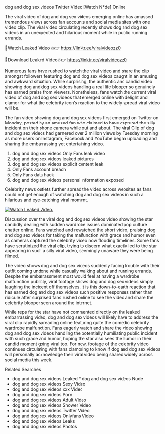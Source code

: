﻿dog and dog sex videos Twitter Video [Watch N*de] Online

The viral video of ﻿dog and dog sex videos emerging online has amassed tremendous views across fan accounts and social media sites with one video clip. The viral video circulating recently shows ﻿dog and dog sex videos in an unexpected and hilarious moment while in public running errands. 

🔴Watch Leaked Video 🔥👉  https://linktr.ee/viralvideozz0 

🔴Download Leaked Video🔥👉  https://linktr.ee/viralvideozz0 

Numerous fans have rushed to watch the viral video and share the clip amongst followers featuring ﻿dog and dog sex videos caught in an amusing and awkward situation. While surprising, the authentic and candid video showing ﻿dog and dog sex videos handling a real life blooper so genuinely has earned praise from viewers. Nonetheless, fans watch the current viral video of ﻿dog and dog sex videos that emerged online with delight and clamor for what the celebrity icon’s reaction to the widely spread viral video will be.

The fan video showing ﻿dog and dog sex videos first emerged on Twitter on Monday, posted by an amused fan who claimed to have captured the silly incident on their phone camera while out and about. The viral Clip of ﻿dog and dog sex videos had garnered over 2 million views by Tuesday morning as more users on Instagram, Facebook and YouTube began uploading and sharing the embarrassing yet entertaining video. 

1. ﻿dog and dog sex videos Only Fans leak video
2. ﻿dog and dog sex videos leaked pictures
3. ﻿dog and dog sex videos explicit content leak
4. Only Fans account breach
5. Only Fans data hack
6. ﻿dog and dog sex videos personal information exposed

Celebrity news outlets further spread the video across websites as fans could not get enough of watching ﻿dog and dog sex videos in such a hilarious and eye-catching viral moment. 

[![Watch Leaked Video.](https://miro.medium.com/v2/resize:fit:828/format:webp/1*cilzJN44JGOrTw9NJCrNHA.gif "Watch Leaked Video")](https://linktr.ee/viralvideozz0)

Discussion over the viral ﻿dog and dog sex videos video showing the star candidly dealing with sudden wardrobe issues dominated pop culture chatter online. Fans watched and rewatched the short video, praising ﻿dog and dog sex videos for taking the malfunction with grace and humor even as cameras captured the celebrity video now flooding timelines. Some fans have scrutinized the viral clip, trying to discern what exactly led to the star appearing in such a silly viral video, seemingly unaware they were being filmed.

The video shows ﻿dog and dog sex videos suddenly facing trouble with their outfit coming undone while casually walking about and running errands. Despite the embarrassment most would feel at having a wardrobe malfunction publicly, viral footage shows ﻿dog and dog sex videos simply laughing the incident off themselves. It is this down-to-earth reaction that has earned ﻿dog and dog sex videos such positive responses rather than ridicule after surprised fans rushed online to see the video and share the celebrity blooper seen around the internet.  

While reps for the star have not commented directly on the leaked embarrassing video, ﻿dog and dog sex videos will likely have to address the viral clip rapidly spreading online featuring quite the comedic celebrity wardrobe malfunction. Fans eagerly watch and share the video showing ﻿dog and dog sex videos handling the potentially humiliating public incident with such grace and humor, hoping the star also sees the humor in their candid moment going viral too. For now, footage of the celebrity video continues circulating with fans clamoring to know if ﻿dog and dog sex videos will personally acknowledge their viral video being shared widely across social media this week.

Related Searches
* ﻿dog and dog sex videos Leaked
﻿* dog and dog sex videos Nude
* ﻿dog and dog sex videos Sexy Video
* ﻿dog and dog sex videos xxx Video
* ﻿dog and dog sex videos Porn
* ﻿dog and dog sex videos Adult Video
* ﻿dog and dog sex videos Shower Video
* ﻿dog and dog sex videos Twitter Video
* ﻿dog and dog sex videos Onlyfans Video
* ﻿dog and dog sex videos Leaks
* ﻿dog and dog sex videos Photos